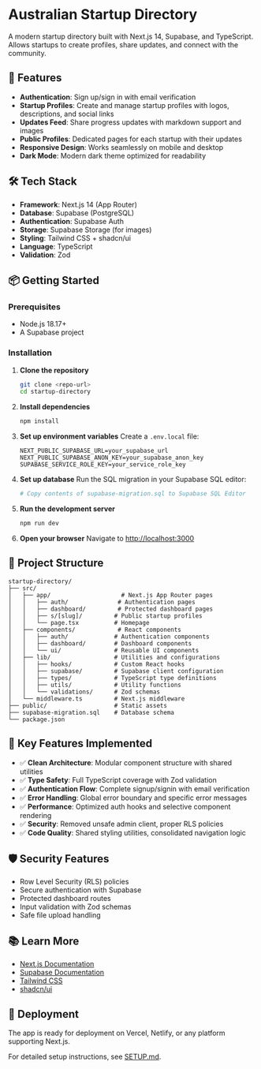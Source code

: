# Australian Startup Directory

A modern startup directory built with Next.js 14, Supabase, and TypeScript. Allows startups to create profiles, share updates, and connect with the community.

## 🚀 Features

- **Authentication**: Sign up/sign in with email verification
- **Startup Profiles**: Create and manage startup profiles with logos, descriptions, and social links
- **Updates Feed**: Share progress updates with markdown support and images
- **Public Profiles**: Dedicated pages for each startup with their updates
- **Responsive Design**: Works seamlessly on mobile and desktop
- **Dark Mode**: Modern dark theme optimized for readability

## 🛠️ Tech Stack

- **Framework**: Next.js 14 (App Router)
- **Database**: Supabase (PostgreSQL)
- **Authentication**: Supabase Auth
- **Storage**: Supabase Storage (for images)
- **Styling**: Tailwind CSS + shadcn/ui
- **Language**: TypeScript
- **Validation**: Zod

## 📦 Getting Started

### Prerequisites
- Node.js 18.17+ 
- A Supabase project

### Installation

1. **Clone the repository**
   ```bash
   git clone <repo-url>
   cd startup-directory
   ```

2. **Install dependencies**
   ```bash
   npm install
   ```

3. **Set up environment variables**
   Create a `.env.local` file:
   ```env
   NEXT_PUBLIC_SUPABASE_URL=your_supabase_url
   NEXT_PUBLIC_SUPABASE_ANON_KEY=your_supabase_anon_key
   SUPABASE_SERVICE_ROLE_KEY=your_service_role_key
   ```

4. **Set up database**
   Run the SQL migration in your Supabase SQL editor:
   ```bash
   # Copy contents of supabase-migration.sql to Supabase SQL Editor
   ```

5. **Run the development server**
   ```bash
   npm run dev
   ```

6. **Open your browser**
   Navigate to [http://localhost:3000](http://localhost:3000)

## 📁 Project Structure

```
startup-directory/
├── src/
│   ├── app/                    # Next.js App Router pages
│   │   ├── auth/              # Authentication pages
│   │   ├── dashboard/         # Protected dashboard pages
│   │   ├── s/[slug]/         # Public startup profiles
│   │   └── page.tsx          # Homepage
│   ├── components/            # React components
│   │   ├── auth/             # Authentication components
│   │   ├── dashboard/        # Dashboard components
│   │   └── ui/               # Reusable UI components
│   ├── lib/                  # Utilities and configurations
│   │   ├── hooks/            # Custom React hooks
│   │   ├── supabase/         # Supabase client configuration
│   │   ├── types/            # TypeScript type definitions
│   │   ├── utils/            # Utility functions
│   │   └── validations/      # Zod schemas
│   └── middleware.ts         # Next.js middleware
├── public/                   # Static assets
├── supabase-migration.sql    # Database schema
└── package.json
```

## 🔧 Key Features Implemented

- ✅ **Clean Architecture**: Modular component structure with shared utilities
- ✅ **Type Safety**: Full TypeScript coverage with Zod validation
- ✅ **Authentication Flow**: Complete signup/signin with email verification
- ✅ **Error Handling**: Global error boundary and specific error messages
- ✅ **Performance**: Optimized auth hooks and selective component rendering
- ✅ **Security**: Removed unsafe admin client, proper RLS policies
- ✅ **Code Quality**: Shared styling utilities, consolidated navigation logic

## 🛡️ Security Features

- Row Level Security (RLS) policies
- Secure authentication with Supabase
- Protected dashboard routes
- Input validation with Zod schemas
- Safe file upload handling

## 📚 Learn More

- [Next.js Documentation](https://nextjs.org/docs)
- [Supabase Documentation](https://supabase.com/docs)
- [Tailwind CSS](https://tailwindcss.com/docs)
- [shadcn/ui](https://ui.shadcn.com/)

## 🚢 Deployment

The app is ready for deployment on Vercel, Netlify, or any platform supporting Next.js.

For detailed setup instructions, see [SETUP.md](./SETUP.md).
